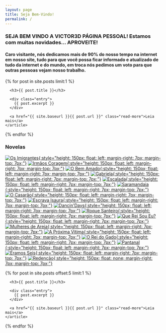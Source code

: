 ```yaml
---
layout: page
title: Seja Bem-Vindo!
permalink: /
---
```


### SEJA BEM VINDO A VICTOR3D PÁGINA PESSOAL! Estamos com muitas novidades... APROVEITE!

#### Caro visitante, nós dedicamos mais de 90% do nosso tempo na internet em nosso site, tudo para que você possa ficar informado e atualizado de tudo da internet e do mundo, em troca nós pedimos um voto para que outras pessoas vejam nosso trabalho.

<div class="posts">
  {% for post in site.posts limit:1 %}
    <article class="post">

      <h3>{{ post.title }}</h3>

      <div class="entry">
        {{ post.excerpt }}
      </div>

      <a href="{{ site.baseurl }}{{ post.url }}" class="read-more">Leia mais</a>
    </article>
  {% endfor %}
</div>

### Novelas

[![Os Imigrantes](/novelas/img/os_imigrantes_escada.jpg){:style="height: 150px; float: left; margin-right: 7px; margin-top: 7px;"}](/novelas/os_imigrantes.html)
[![Irmãos Coragem](/novelas/img/irmaos_coragem_tarcisio_e_claudio.jpg){:style="height: 150px; float: left; margin-right: 7px; margin-top: 7px;"}](/novelas/irmaos_coragem.html)
[![O Bem Amado](/novelas/img/o_bem_amado_p_gracindo.jpg){:style="height: 150px; float: left; margin-right: 7px; margin-top: 7px;"}](/novelas/o_bem_amado.html)
[![Gabriela](/novelas/img/gabriela_tema.jpg){:style="height: 150px; float: left; margin-right: 7px; margin-top: 7px;"}](/novelas/gabriela.html)
[![Escalada](/novelas/img/escalada_tarcisio_e.jpg){:style="height: 150px; float: left; margin-right: 7px; margin-top: 7px;"}](/novelas/escalada.html)
[![Saramandaia](/novelas/img/saramandaia_elenco.jpg){:style="height: 150px; float: left; margin-right: 7px; margin-top: 7px;"}](/novelas/saramandaia.html)
[![O Casarão](/novelas/img/o_casarao_r_sorrah_festa.jpg){:style="height: 150px; float: left; margin-right: 7px; margin-top: 7px;"}](/novelas/o_casarao.html)
[![Escrava Isaura](/novelas/img/escrava_isaura_lucelia_e_beatriz_lyra.jpg){:style="height: 150px; float: left; margin-right: 7px; margin-top: 7px;"}](/novelas/escrava_isaura.html)
[![Dancin'Days](/novelas/img/dancin_days_sonia_danca.jpg){:style="height: 150px; float: left; margin-right: 7px; margin-top: 7px;"}](/novelas/dancin_days.html)
[![Roque Santeiro](/novelas/img/roque_santeiro_l_duarte_r.jpg){:style="height: 150px; float: left; margin-right: 7px; margin-top: 7px;"}](/novelas/roque_santeiro.html)
[![Que Rei Sou Eu?](/novelas/img/que_rei_sou_eu_edson_e_giulia_gam.jpg){:style="height: 150px; float: left; margin-right: 7px; margin-top: 7px;"}](/novelas/que_rei_sou_eu.html)
[![Mulheres de Areia](/novelas/img/mulheres_de_areia_glorias_pires.jpg){:style="height: 150px; float: left; margin-right: 7px; margin-top: 7px;"}](/novelas/mulheres_de_areia2.html)
[![A Próxima Vítima](/novelas/img/a_proxima_vitima_logo.jpg){:style="height: 150px; float: left; margin-right: 7px; margin-top: 7px;"}](/novelas/a_proxima_vitima.html)
[![O Rei do Gado](/novelas/img/o_rei_do_gado_foto_antiga.jpg){:style="height: 150px; float: left; margin-right: 7px; margin-top: 7px;"}](/novelas/o_rei_do_gado.html)
[![Pantanal](/novelas/img/pantanal_caruso_castro_e_alves.jpg){:style="height: 150px; float: left; margin-right: 7px; margin-top: 7px;"}](/novelas/pantanal.html)
[![Éramos Seis](/novelas/img/eramos_seis.jpg){:style="height: 150px; float: left; margin-right: 7px; margin-top: 7px;"}](/novelas/eramos_seis.html)
[![Redenção](/novelas/img/redencao_couco_e.jpg){:style="height: 150px; float: none; margin-right: 7px; margin-top: 7px;"}](/novelas/redencao.html)

<div class="posts">
  {% for post in site.posts offset:5 limit:1 %}
    <article class="post">

      <h3>{{ post.title }}</h3>

      <div class="entry">
        {{ post.excerpt }}
      </div>

      <a href="{{ site.baseurl }}{{ post.url }}" class="read-more">Leia mais</a>
    </article>
  {% endfor %}
</div>

